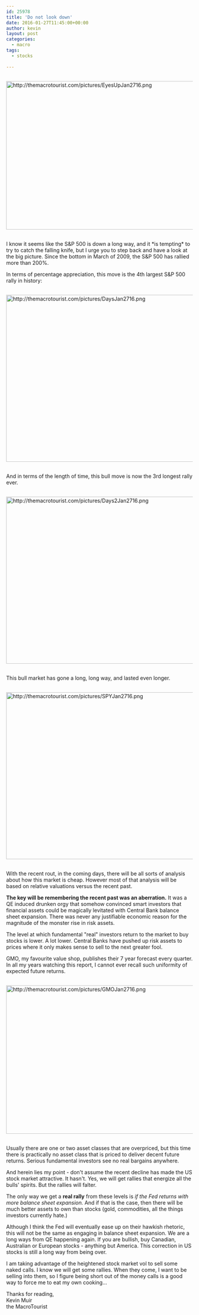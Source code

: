 ```yaml
---
id: 25978
title: 'Do not look down'
date: 2016-01-27T11:45:00+00:00
author: kevin
layout: post
categories:
  - macro
tags:
  - stocks
 
---
```


<img src="http://themacrotourist.com/pictures/EyesUpJan2716.png" alt="http://themacrotourist.com/pictures/EyesUpJan2716.png" style="width:600px;height:400px;margin:30px auto;display:block;">
I know it seems like the S&P 500 is down a long way, and it *is tempting* to try to catch the falling knife, but I urge you to step back and have a look at the big picture.  Since the bottom in March of 2009, the S&P 500 has rallied more than 200%.  

In terms of percentage appreciation, this move is the 4th largest S&P 500 rally in history:  

<img src="http://themacrotourist.com/pictures/DaysJan2716.png" style="margin:30px auto;display:block;" alt="http://themacrotourist.com/pictures/DaysJan2716.png" width="700" height="450" /></a></div>
  
And in terms of the length of time, this bull move is now the 3rd longest rally ever.  

<img src="http://themacrotourist.com/pictures/Days2Jan2716.png" style="margin:30px auto;display:block;" alt="http://themacrotourist.com/pictures/Days2Jan2716.png" width="700" height="450" /></a></div>
  
This bull market has gone a long, long way, and lasted even longer.

<img src="http://themacrotourist.com/pictures/SPYJan2716.png" style="margin:30px auto;display:block;" alt="http://themacrotourist.com/pictures/SPYJan2716.png" width="700" height="450" /></a></div>
  
With the recent rout, in the coming days, there will be all sorts of analysis about how this market is cheap.  However most of that analysis will be based on relative valuations versus the recent past.

**The key will be remembering the recent past was an aberration.**  It was a QE induced drunken orgy that somehow convinced smart investors that financial assets could be magically levitated with Central Bank balance sheet expansion.  There was never any justifiable economic reason for the magnitude of the monster rise in risk assets.  

The level at which fundamental "real" investors return to the market to buy stocks is lower.  A lot lower.  Central Banks have pushed up risk assets to prices where it only makes sense to sell to the next greater fool.

GMO, my favourite value shop, publishes their 7 year forecast every quarter.  In all my years watching this report, I cannot ever recall such uniformity of expected future returns.

<img src="http://themacrotourist.com/pictures/GMOJan2716.png" style="margin:30px auto;display:block;" alt="http://themacrotourist.com/pictures/GMOJan2716.png" width="600" height="400" /></a></div>
  
Usually there are one or two asset classes that are overpriced, but this time there is practically no asset class that is priced to deliver decent future returns.  Serious fundamental investors see no real bargains anywhere.

And herein lies my point - don't assume the recent decline has made the US stock market attractive.  It hasn't.  Yes, we will get rallies that energize all the bulls' spirits.  But the rallies will falter.  

The only way we get a **real rally** from these levels is *if the Fed returns with more balance sheet expansion.*  And if that is the case, then there will be much better assets to own than stocks (gold, commodities, all the things investors currently hate.)  

Although I think the Fed will eventually ease up on their hawkish rhetoric, this will not be the same as engaging in balance sheet expansion.  We are a long ways from QE happening again.  If you are bullish, buy Canadian, Australian or European stocks - anything but America.  This correction in US stocks is still a long way from being over.  

I am taking advantage of the heightened stock market vol to sell some naked calls.  I know we will get some rallies.  When they come, I want to be selling into them, so I figure being short out of the money calls is a good way to force me to eat my own cooking...   

Thanks for reading,  
Kevin Muir  
the MacroTourist  




